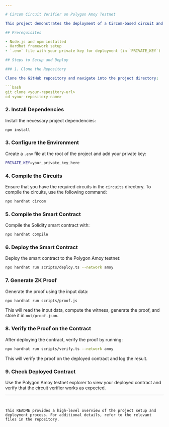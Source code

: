 ```yaml
---

# Circom Circuit Verifier on Polygon Amoy Testnet

This project demonstrates the deployment of a Circom-based circuit and its integration with a smart contract on the Polygon Amoy testnet. It includes the following steps:

## Prerequisites

- Node.js and npm installed
- Hardhat framework setup
- `.env` file with your private key for deployment (in `PRIVATE_KEY`)

## Steps to Setup and Deploy

### 1. Clone the Repository

Clone the GitHub repository and navigate into the project directory:

```bash
git clone <your-repository-url>
cd <your-repository-name>
```

### 2. Install Dependencies

Install the necessary project dependencies:

```bash
npm install
```

### 3. Configure the Environment

Create a `.env` file at the root of the project and add your private key:

```bash
PRIVATE_KEY=your_private_key_here
```

### 4. Compile the Circuits

Ensure that you have the required circuits in the `circuits` directory. To compile the circuits, use the following command:

```bash
npx hardhat circom
```

### 5. Compile the Smart Contract

Compile the Solidity smart contract with:

```bash
npx hardhat compile
```

### 6. Deploy the Smart Contract

Deploy the smart contract to the Polygon Amoy testnet:

```bash
npx hardhat run scripts/deploy.ts --network amoy
```

### 7. Generate ZK Proof

Generate the proof using the input data:

```bash
npx hardhat run scripts/proof.js
```

This will read the input data, compute the witness, generate the proof, and store it in `out/proof.json`.

### 8. Verify the Proof on the Contract

After deploying the contract, verify the proof by running:

```bash
npx hardhat run scripts/verify.ts --network amoy
```

This will verify the proof on the deployed contract and log the result.

### 9. Check Deployed Contract

Use the Polygon Amoy testnet explorer to view your deployed contract and verify that the circuit verifier works as expected.

---
```


This README provides a high-level overview of the project setup and deployment process. For additional details, refer to the relevant files in the repository.
